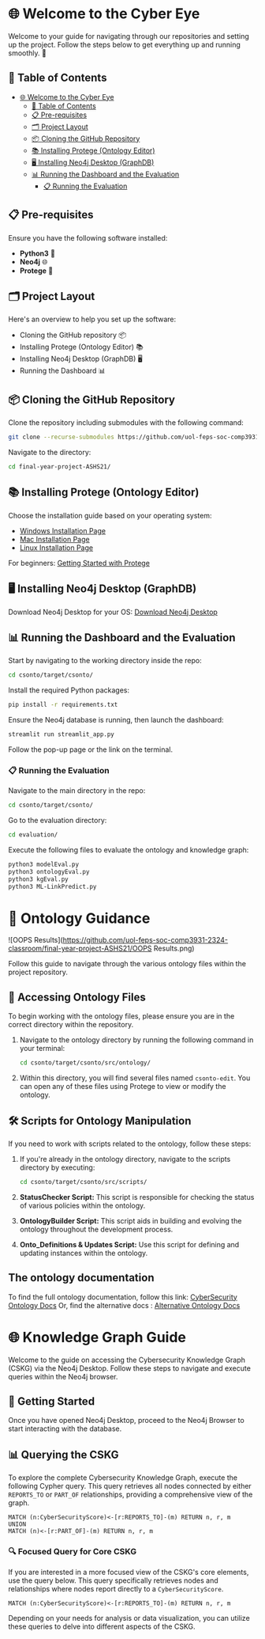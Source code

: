 # 🌐 Welcome to the Cyber Eye

Welcome to your guide for navigating through our repositories and setting up the project. Follow the steps below to get everything up and running smoothly. 🚀

## 📑 Table of Contents
- [🌐 Welcome to the Cyber Eye](#-welcome-to-the-cyber-eye)
  - [📑 Table of Contents](#-table-of-contents)
  - [📋 Pre-requisites](#-pre-requisites)
  - [🗂 Project Layout](#-project-layout)
  - [📦 Cloning the GitHub Repository](#-cloning-the-github-repository)
  - [📚 Installing Protege (Ontology Editor)](#-installing-protege-ontology-editor)
  - [🖥 Installing Neo4j Desktop (GraphDB)](#-installing-neo4j-desktop-graphdb)
  - [📊 Running the Dashboard and the Evaluation](#-running-the-dashboard-and-the-evaluation)
    - [📋 Running the Evaluation](#-running-the-evaluation)

## 📋 Pre-requisites
Ensure you have the following software installed:
- **Python3** 🐍
- **Neo4j** 🌐
- **Protege** 🦉

## 🗂 Project Layout
Here's an overview to help you set up the software:
- Cloning the GitHub repository 📦
- Installing Protege (Ontology Editor) 📚
- Installing Neo4j Desktop (GraphDB) 🖥
- Running the Dashboard 📊

## 📦 Cloning the GitHub Repository
Clone the repository including submodules with the following command:
```bash
git clone --recurse-submodules https://github.com/uol-feps-soc-comp3931-2324-classroom/final-year-project-ASHS21.git
```
Navigate to the directory:
```bash
cd final-year-project-ASHS21/
```

## 📚 Installing Protege (Ontology Editor)
Choose the installation guide based on your operating system:
- [Windows Installation Page](https://protegeproject.github.io/protege/installation/windows/)
- [Mac Installation Page](https://protegeproject.github.io/protege/installation/osx/)
- [Linux Installation Page](https://protegeproject.github.io/protege/installation/linux/)

For beginners:
[Getting Started with Protege](https://protegeproject.github.io/protege/getting-started/)

## 🖥 Installing Neo4j Desktop (GraphDB)
Download Neo4j Desktop for your OS:
[Download Neo4j Desktop](https://neo4j.com/docs/desktop-manual/current/)

## 📊 Running the Dashboard and the Evaluation
Start by navigating to the working directory inside the repo:
```bash
cd csonto/target/csonto/
```
Install the required Python packages:
```bash
pip install -r requirements.txt
```
Ensure the Neo4j database is running, then launch the dashboard:
```bash
streamlit run streamlit_app.py
```
Follow the pop-up page or the link on the terminal.

### 📋 Running the Evaluation
Navigate to the main directory in the repo:
```bash
cd csonto/target/csonto/
```
Go to the evaluation directory:
```bash
cd evaluation/
```
Execute the following files to evaluate the ontology and knowledge graph:
```bash
python3 modelEval.py 
python3 ontologyEval.py
python3 kgEval.py
python3 ML-LinkPredict.py
```

# 📘 Ontology Guidance

![OOPS Results](https://github.com/uol-feps-soc-comp3931-2324-classroom/final-year-project-ASHS21/OOPS Results.png) 

Follow this guide to navigate through the various ontology files within the project repository.

## 📂 Accessing Ontology Files

To begin working with the ontology files, please ensure you are in the correct directory within the repository.

1. Navigate to the ontology directory by running the following command in your terminal:
   ```bash
   cd csonto/target/csonto/src/ontology/
   ```

2. Within this directory, you will find several files named `csonto-edit`. You can open any of these files using Protege to view or modify the ontology.

## 🛠 Scripts for Ontology Manipulation

If you need to work with scripts related to the ontology, follow these steps:

1. If you're already in the ontology directory, navigate to the scripts directory by executing:
   ```bash
   cd csonto/target/csonto/src/scripts/
   ```

2. **StatusChecker Script:** This script is responsible for checking the status of various policies within the ontology.

3. **OntologyBuilder Script:** This script aids in building and evolving the ontology throughout the development process.

4. **Onto_Definitions & Updates Script:** Use this script for defining and updating instances within the ontology.

## The ontology documentation 
To find the full ontology documentation, follow this link: 
[CyberSecurity Ontology Docs](https://cybersecurityontologydocs.netlify.app/)
Or, find the alternative docs : [Alternative Ontology Docs](https://cybersecurityontologydocs2.netlify.app/)


# 🌐 Knowledge Graph Guide

Welcome to the guide on accessing the Cybersecurity Knowledge Graph (CSKG) via the Neo4j Desktop. Follow these steps to navigate and execute queries within the Neo4j browser.

## 🚀 Getting Started

Once you have opened Neo4j Desktop, proceed to the Neo4j Browser to start interacting with the database.

## 📊 Querying the CSKG

To explore the complete Cybersecurity Knowledge Graph, execute the following Cypher query. This query retrieves all nodes connected by either `REPORTS_TO` or `PART_OF` relationships, providing a comprehensive view of the graph.

```cypher
MATCH (n:CyberSecurityScore)<-[r:REPORTS_TO]-(m) RETURN n, r, m 
UNION 
MATCH (n)<-[r:PART_OF]-(m) RETURN n, r, m
```

### 🔍 Focused Query for Core CSKG

If you are interested in a more focused view of the CSKG's core elements, use the query below. This query specifically retrieves nodes and relationships where nodes report directly to a `CyberSecurityScore`.

```cypher
MATCH (n:CyberSecurityScore)<-[r:REPORTS_TO]-(m) RETURN n, r, m
```

Depending on your needs for analysis or data visualization, you can utilize these queries to delve into different aspects of the CSKG.

